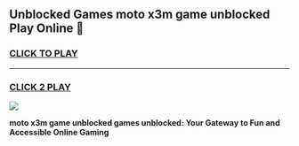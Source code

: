 
## Unblocked Games moto x3m game unblocked Play Online 👋
<h3>
<a href="https://news.freeplayer.one?title=moto_x3m_game_unblocked&ref=17F">CLICK TO PLAY</a></h3>
<hr>

<h3>
<a href="https://news.freeplayer.one?title=moto_x3m_game_unblocked&ref=17F">CLICK 2 PLAY</a>
  
</h3>

<a href="https://news.freeplayer.one?title=moto_x3m_game_unblocked&ref=17F/"><img src="https://clearcache.store/games.png"></a>


**moto x3m game unblocked games unblocked: Your Gateway to Fun and Accessible Online Gaming**
